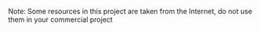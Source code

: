

Note: Some resources in this project are taken from the Internet, do not use them in your commercial project


